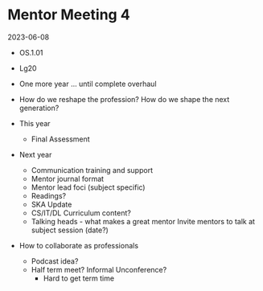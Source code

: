 Mentor Meeting 4
================
2023-06-08

* OS.1.01
* Lg20
  
* One more year ... until complete overhaul
* How do we reshape the profession? How do we shape the next generation?

* This year
    * Final Assessment
* Next year
    * Communication training and support
    * Mentor journal format
    * Mentor lead foci (subject specific)
    * Readings?
    * SKA Update
    * CS/IT/DL Curriculum content?
    * Talking heads - what makes a great mentor Invite mentors to talk at subject session (date?)

* How to collaborate as professionals
    * Podcast idea?
    * Half term meet? Informal Unconference?
        * Hard to get term time
